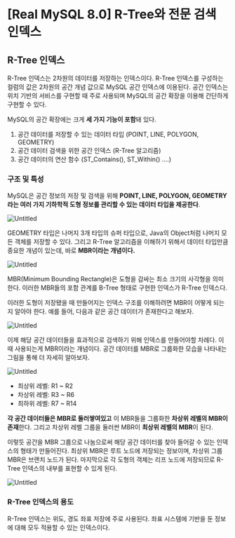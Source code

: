 # [Real MySQL 8.0] R-Tree와 전문 검색 인덱스

## R-Tree 인덱스

R-Tree 인덱스는 2차원의 데이터를 저장하는 인덱스이다. R-Tree 인덱스를 구성하는 컬럼의 값은 2차원의 공간 개념 값으로 MySQL 공간 인덱스에 이용된다. 공간 인덱스는 위치 기반의 서비스를 구현할 때 주로 사용되며 MySQL의 공간 확장을 이용해 간단하게 구현할 수 있다.

MySQL의 공간 확장에는 크게 **세 가지 기능이 포함**돼 있다.

1. 공간 데이터를 저장할 수 있는 데이터 타입 (POINT, LINE, POLYGON, GEOMETRY)
2. 공간 데이터 검색을 위한 공간 인덱스 (R-Tree 알고리즘)
3. 공간 데이터의 연산 함수 (ST_Contains(), ST_Within() ....)

### 구조 및 특성

MySQL은 공간 정보의 저장 및 검색을 위해 **POINT, LINE, POLYGON, GEOMETRY라는 여러 가지 기하학적 도형 정보를 관리할 수 있는 데이터 타입을 제공한다**.

![Untitled](https://s3-us-west-2.amazonaws.com/secure.notion-static.com/29e82b60-25cc-42c5-bc22-ed11bafdeb3e/Untitled.png)

GEOMETRY 타입은 나머지 3개 타입의 슈퍼 타입으로, Java의 Object처럼 나머지 모든 객체를 저장할 수 있다. 그리고 R-Tree 알고리즘을 이해하기 위해서 데이터 타입만큼 중요한 개념이 있는데, 바로 **MBR이라는 개념이다.**

![Untitled](https://s3-us-west-2.amazonaws.com/secure.notion-static.com/6d2c8b2f-b92b-4d21-b545-1a6c5059c8cb/Untitled.png)

MBR(Minimum Bounding Rectangle)은 도형을 감싸는 최소 크기의 사각형을 의미한다. 이러한 MBR들의 포함 관계를 B-Tree 형태로 구현한 인덱스가 R-Tree 인덱스다.

이러한 도형이 저장됐을 때 만들어지는 인덱스 구조를 이해하려면 MBR이 어떻게 되는지 알아야 한다. 예를 들어, 다음과 같은 공간 데이터가 존재한다고 해보자.

![Untitled](https://s3-us-west-2.amazonaws.com/secure.notion-static.com/f22d9449-ced9-4c00-9d79-da10fa8a7c3a/Untitled.png)

이제 해당 공간 데이터들을 효과적으로 검색하기 위해 인덱스를 만들어야할 차례다. 이때 사용되는게 MBR이라는 개념이다. 공간 데이터를 MBR로 그룹화한 모습을 나타내는 그림을 통해 더 자세히 알아보자.

![Untitled](https://s3-us-west-2.amazonaws.com/secure.notion-static.com/fef23d46-7357-44e4-9c81-91654cc24dfd/Untitled.png)

- 최상위 레벨: R1 ~ R2
- 차상위 레벨: R3 ~ R6
- 최하위 레벨: R7 ~ R14

**각 공간 데이터들은 MBR로 둘러쌓여있고** 이 MBR들을 그룹화한 **차상위 레벨의 MBR이 존재**한다. 그리고 차상위 레벨 그룹을 둘러싼 MBR이 **최상위 레벨의 MBR**이 된다.

이렇듯 공간을 MBR 그룹으로 나눔으로써 해당 공간 데이터를 찾아 들어갈 수 있는 인덱스의 형태가 만들어진다. 최상위 MBR은 루트 노드에 저장되는 정보이며, 차상위 그룹 MBR은 브랜치 노드가 된다. 마지막으로 각 도형의 객체는 리프 노드에 저장되므로 R-Tree 인덱스의 내부를 표현할 수 있게 된다.

![Untitled](https://s3-us-west-2.amazonaws.com/secure.notion-static.com/6fd02337-0087-427a-8483-897b32b9002e/Untitled.png)

### R-Tree 인덱스의 용도

R-Tree 인덱스는 위도, 경도 좌표 저장에 주로 사용된다. 좌표 시스템에 기반을 둔 정보에 대해 모두 적용할 수 있는 인덱스이다.